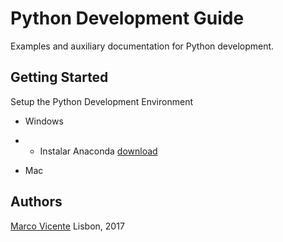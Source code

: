 # Python Development Guide

Examples and auxiliary documentation for Python development.

## Getting Started ##
Setup the Python Development Environment

* Windows

* *  Instalar Anaconda [download](https://www.continuum.io/downloads)

* Mac


## Authors 
[Marco Vicente](https://twitter.com/h_markov_m)
Lisbon, 2017
